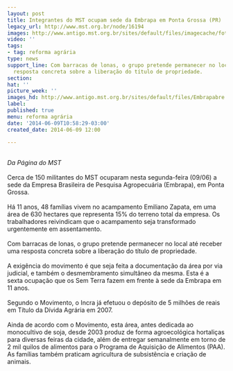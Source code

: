 ```yaml
---
layout: post
title: Integrantes do MST ocupam sede da Embrapa em Ponta Grossa (PR)
legacy_url: http://www.mst.org.br/node/16194
images: http://www.antigo.mst.org.br/sites/default/files/imagecache/foto_destaque/Embrapabre.jpg
video: ''
tags:
- tag: reforma agrária
type: news
support_line: Com barracas de lonas, o grupo pretende permanecer no local até receber  uma
  resposta concreta sobre a liberação do título de propriedade.
section: 
hat: ''
picture_week: ''
images_hd: http://www.antigo.mst.org.br/sites/default/files/Embrapabre.jpg
label: 
published: true
menu: reforma agrária
date: '2014-06-09T10:58:29-03:00'
created_date: 2014-06-09 12:00

---
```

<p><br><em>Da Página do&nbsp;MST</em><br><br>Cerca de 150 militantes do MST ocuparam nesta segunda-feira (09/06) a sede da Empresa Brasileira de Pesquisa Agropecuária (Embrapa), em Ponta Grossa.<br><br>Há 11 anos, 48 famílias vivem no acampamento Emiliano Zapata, em uma área de 630 hectares que representa 15% do terreno total da empresa. Os trabalhadores reivindicam que o acampamento seja transformado urgentemente em assentamento.<br><br> Com barracas de lonas, o grupo pretende permanecer no local até receber uma resposta concreta sobre a liberação do título de propriedade.<br><br>A exigência do movimento é que seja feita a documentação da área por via judicial, e também o desmembramento simultâneo da mesma. Esta é a sexta ocupação que os Sem Terra fazem em frente à sede da Embrapa em 11 anos. <br><br>Segundo o Movimento, o Incra já efetuou o depósito de 5 milhões de reais em Título da Dívida Agrária em 2007.<br><br>Ainda de acordo com o Movimento, esta área, antes dedicada ao monocultivo de soja, desde 2003 produz de forma agroecológica hortaliças para diversas feiras da cidade, além de entregar semanalmente em torno de 2 mil quilos de alimentos para o Programa de Aquisição de Alimentos (PAA). As famílias também praticam agricultura de subsistência e criação de animais.</p>
